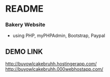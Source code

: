 # README #


### Bakery Website ###
- using PHP, myPHPAdmin, Bootstrap, Paypal

## DEMO LINK ##
http://buyowlcakebruhh.hostingerapp.com/
http://buyowlcakebruhh.000webhostapp.com/
